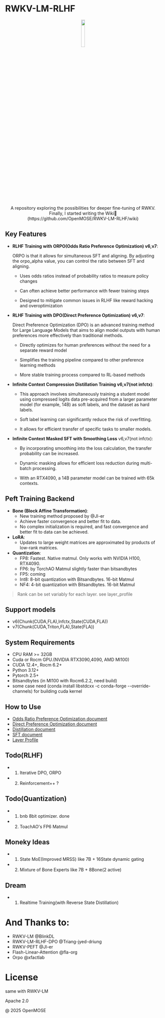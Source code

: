 # RWKV-LM-RLHF
<p align='center'>
<image src="kotori.webp" width=15%/>
</p>

<div align="center"> 
A repository exploring the possibilities for deeper fine-tuning of RWKV.
</div>
<div align="center"> 
Finally, I started writing the Wiki🙂
</div>
<div align="center">
(https://github.com/OpenMOSE/RWKV-LM-RLHF/wiki)
</div>


## Key Features

- **RLHF Training with ORPO(Odds Ratio Preference Optimization) v6,v7**: 

  ORPO is that it allows for simultaneous SFT and aligning. By adjusting the orpo_alpha value, you can control the ratio between SFT and aligning.
   - Uses odds ratios instead of probability ratios to measure policy changes

   - Can often achieve better performance with fewer training steps

   - Designed to mitigate common issues in RLHF like reward hacking and overoptimization

- **RLHF Training with DPO(Direct Preference Optimization) v6,v7**: 

  Direct Preference Optimization (DPO) is an advanced training method for Large Language Models that aims to align model outputs with human preferences more effectively than traditional methods.
   - Directly optimizes for human preferences without the need for a separate reward model

   - Simplifies the training pipeline compared to other preference learning methods

   - More stable training process compared to RL-based methods

- **Infinite Context Compression Distillation Training v6,v7(not infctx)**:
  - This approach involves simultaneously training a student model using compressed logits data pre-acquired from a larger parameter model (for example, 14B) as soft labels, and the dataset as hard labels.

  - Soft label learning can significantly reduce the risk of overfitting.

  - It allows for efficient transfer of specific tasks to smaller models.
- **Infinite Context Masked SFT with Smoothing Loss** v6,v7(not infctx):
  - By incorporating smoothing into the loss calculation, the transfer probability can be increased.

  - Dynamic masking allows for efficient loss reduction during multi-batch processing.

  - With an RTX4090, a 14B parameter model can be trained with 65k contexts.

## Peft Training Backend

- **Bone (Block Affine Transformation)**: 
   - New training method proposed by @Jl-er
   - Achieve faster convergence and better fit to data.
   - No complex initialization is required, and fast convergence and better fit to data can be achieved.
- **LoRA**: 
   - Updates to large weight matrices are approximated by products of low-rank matrices.
- **Quantization**:
   - FP8: Fastest. Native matmul. Only works with NVIDIA H100, RTX4090.
   - FP6: by TorchAO Matmul slightly faster than bitsandbytes
   - FP5: coming
   - Int8: 8-bit quantization with Bitsandbytes. 16-bit Matmul
   - NF4: 4-bit quantization with Bitsandbytes. 16-bit Matmul

> Rank can be set variably for each layer. see layer_profile

## Support models
   - v6(Chunk(CUDA,FLA),Infctx,State(CUDA,FLA))
   - v7(Chunk(CUDA,Triton,FLA),State(FLA))

## System Requirements
   - CPU RAM >= 32GB
   - Cuda or Rocm GPU.(NVIDIA RTX3090,4090, AMD MI100)
   - CUDA 12.4+, Rocm 6.2+
   - Python 3.12+
   - Pytorch 2.5+
   - Bitsandbytes (in MI100 with Rocm6.2.2, need build)
   - some case need (conda install libstdcxx -c conda-forge --override-channels) for building cuda kernel

## How to Use
   - [Odds Ratio Preference Optimization document](https://github.com/OpenMOSE/RWKV-LM-RLHF/wiki/Odds-Ratio-Preference-Optimization)
   - [Direct Preference Optimization document](https://github.com/OpenMOSE/RWKV-LM-RLHF/wiki/Direct-Preference-Optimization)
   - [Distillation document](main/example/Distillation/readme.md)
   - [SFT document](https://github.com/OpenMOSE/RWKV-LM-RLHF/wiki/Layer-Profile)
   - [Layer Profile](main/layerprofile/readme.md)



## Todo(RLHF)
   - 1. Iterative DPO, ORPO
   - 2. Reinforcement++ ?

## Todo(Quantization)
   - 1. bnb 8bit optimizer. done
   - 2. ToachAO's FP6 Matmul

## Moneky Ideas
   - 1. State MoE(Improved MRSS) like 7B + 16State dynamic gating
   - 2. Mixture of Bone Experts like 7B + 8Bone(2 active)
## Dream
   - 1. Realtime Training(with Reverse State Distillation)



# And Thanks to:
   - RWKV-LM @BlinkDL
   - RWKV-LM-RLHF-DPO @Triang-jyed-driung
   - RWKV-PEFT @Jl-er
   - Flash-Linear-Attention @fla-org
   - Orpo @xfactlab




# License
same with RWKV-LM

Apache 2.0


@ 2025 OpenMOSE
